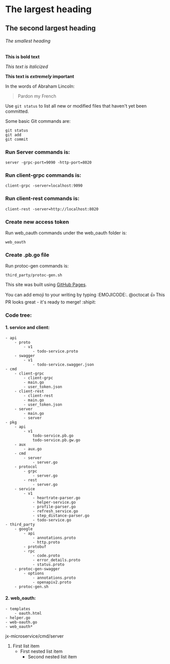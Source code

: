 # The largest heading
## The second largest heading
###### The smallest heading

**This is bold text**

*This text is italicized*

**This text is _extremely_ important**

In the words of Abraham Lincoln:
> Pardon my French

Use `git status` to list all new or modified files that haven't yet been committed.

Some basic Git commands are:
```
git status
git add
git commit
```

### Run Server commands is:
```
server -grpc-port=9090 -http-port=8020
```

### Run client-grpc commands is:
```
client-grpc -server=localhost:9090
```

### Run client-rest commands is:
```
client-rest -server=http://localhost:8020
```

### Create new access token
Run web_oauth commands under the web_oauth folder is:
```
web_oauth
```

### Create .pb.go file
Run protoc-gen commands is:
```
third_party/protoc-gen.sh
```

This site was built using [GitHub Pages](https://pages.github.com/).

You can add emoji to your writing by typing :EMOJICODE:.
@octocat :+1: This PR looks great - it's ready to merge! :shipit:


### Code tree:

#### 1. service and client:
	- api
		- proto
			- v1
				- todo-service.proto
		- swagger
			- v1
				- todo-service.swagger.json
	- cmd
		- client-grpc
			- client-grpc
			- main.go
			- user_token.json
		- client-rest
			- client-rest
			- main.go
			- user_token.json
		- server
			- main.go
			- server
	- pkg
		- api
			- v1
				todo-service.pb.go
				todo-service.pb.gw.go
		- aux
			- aux.go
		- cmd
			- server
				- server.go
		- protocol
			- grpc
				- server.go
			- rest
				- server.go
		- service
			- v1
				- heartrate-parser.go
				- helper-service.go
				- profile-parser.go
				- refresh_service.go
				- step_distance-parser.go
				- todo-service.go
	- third_party
		- google
			- api
				- annotations.proto
				- http.proto
			- protobuf
			- rpc
				- code.proto
				- error_details.proto
				- status.proto
		- protoc-gen-swagger
			- options
				- annotations.proto
				- openapiv2.proto
		- protoc-gen.sh
	


#### 2. web_oauth:
	- templates
		- oauth.html
	- helper.go
	- web-oauth.go
	- web_oauth*


jx-microservice/cmd/server

1. First list item
	- First nested list item
		- Second nested list item